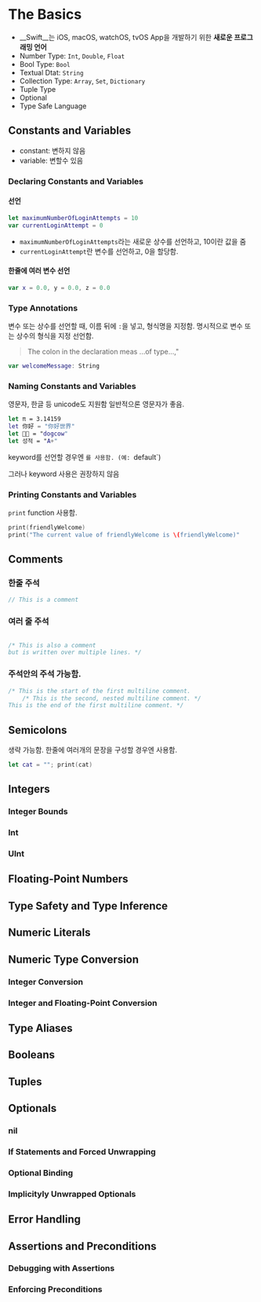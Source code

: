 # The Basics

* __Swift__는 iOS, macOS, watchOS, tvOS App을 개발하기 위한 __새로운 프로그래밍 언어__
* Number Type: `Int`, `Double`, `Float`
* Bool Type: `Bool`
* Textual Dtat: `String`
* Collection Type: `Array`, `Set`, `Dictionary`
* Tuple Type
* Optional
* Type Safe Language

## Constants and Variables

* constant: 변하지 않음
* variable: 변할수 있음

### Declaring Constants and Variables

#### 선언

```Swift
let maximumNumberOfLoginAttempts = 10
var currentLoginAttempt = 0
```

- `maximumNumberOfLoginAttempts`라는 새로운 상수를 선언하고, 10이란 값을 줌
- `currentLoginAttempt`란 변수를 선언하고, 0을 할당함.

#### 한줄에 여러 변수 선언

```Swift
var x = 0.0, y = 0.0, z = 0.0
```
### Type Annotations

변수 또는 상수를 선언할 때, 이름 뒤에 `:`을 넣고, 형식명을 지정함.
명시적으로 변수 또는 상수의 형식을 지정 선언함.

> The colon in the declaration meas 
> ...of type...,"

```Swift
var welcomeMessage: String
```

### Naming Constants and Variables

영문자, 한글 등 unicode도 지원함
일반적으론 영문자가 좋음.

```Swift
let π = 3.14159
let 你好 = "你好世界"
let 🐶🐮 = "dogcow"
let 성적 = "A+"
```

keyword를 선언할 경우엔 `를 사용함. (예: `default`)

그러나 keyword 사용은 권장하지 않음

### Printing Constants and Variables

`print` function 사용함.

```Swift
print(friendlyWelcome)
print("The current value of friendlyWelcome is \(friendlyWelcome)"
```

## Comments

### 한줄 주석

```Swift
// This is a comment
```

### 여러 줄 주석

```Swift

/* This is also a comment
but is written over multiple lines. */
```

### 주석안의 주석 가능함.

```Swift
/* This is the start of the first multiline comment.
	/* This is the second, nested multiline comment. */
This is the end of the first multiline comment. */
```

## Semicolons

생략 가능함.
한줄에 여러개의 문장을 구성할 경우엔 사용함.

```Swift
let cat = ""; print(cat)
```

## Integers

### Integer Bounds

### Int

### UInt

## Floating-Point Numbers

## Type Safety and Type Inference

## Numeric Literals

## Numeric Type Conversion

### Integer Conversion

### Integer and Floating-Point Conversion

## Type Aliases

## Booleans

## Tuples

## Optionals

### nil

### If Statements and Forced Unwrapping

### Optional Binding

### Implicityly Unwrapped Optionals

## Error Handling

## Assertions and Preconditions

### Debugging with Assertions

### Enforcing Preconditions







